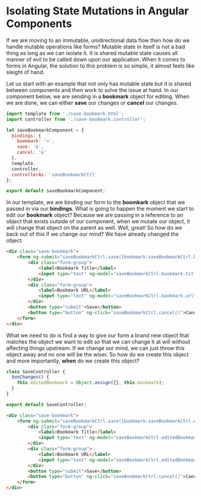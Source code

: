 # Isolating State Mutations in Angular Components

If we are moving to an immutable, unidirectional data flow then how do we handle mutable operations like forms? Mutable state in itself is not a bad thing as long as we can isolate it. It is shared mutable state causes all manner of evil to be called down upon our application. When it comes to forms in Angular, the solution to this problem is so simple, it almost feels like sleight of hand.

Let us start with an example that not only has mutable state but it is shared between components and then work to solve the issue at hand. In our component below, we are sending in a **bookmark** object for editing. When we are done, we can either **save** our changes or **cancel** our changes.

```javascript
import template from './save-bookmark.html';
import controller from './save-bookmark.controller';

let saveBookmarkComponent = {
  bindings: {
    bookmark: '<',
    save: '&',
    cancel: '&'
  },
  template,
  controller,
  controllerAs: 'saveBookmarkCtrl'
};

export default saveBookmarkComponent;
```

In our template, we are binding our form to the **boomkark** object that we passed in via our **bindings**. What is going to happen the moment we start to edit our **bookmark** object? Because we are passing in a reference to an object that exists outside of our component, when we mutate our object, it will change that object on the parent as well. Well, great! So how do we back out of this if we change our mind? We have already changed the object. 

```html
<div class="save-bookmark">
	<form ng-submit="saveBookmarkCtrl.save({bookmark:saveBookmarkCtrl.bookmark})" >
		<div class="form-group">
			<label>Bookmark Title</label>
			<input type="text" ng-model="saveBookmarkCtrl.bookmark.title">
		</div>
		<div class="form-group">
			<label>Bookmark URL</label>
			<input type="text" ng-model="saveBookmarkCtrl.bookmark.url">
		</div>
		<button type="submit">Save</button>
		<button type="button" ng-click="saveBookmarkCtrl.cancel()">Cancel</button>
	</form>
</div>
```

What we need to do is find a way to give our form a brand new object that matches the object we want to edit so that we can change it at will without affecting things upstream. If we change our mind, we can just throw this object away and no one will be the wiser. So how do we create this object and more importantly, **when** do we create this object?


```javascript
class SaveController {
  $onChanges() {
    this.editedBookmark = Object.assign({}, this.bookmark);
  }
}

export default SaveController;
```

```html
<div class="save-bookmark">
	<form ng-submit="saveBookmarkCtrl.save({bookmark:saveBookmarkCtrl.editedBookmark})" >
		<div class="form-group">
			<label>Bookmark Title</label>
			<input type="text" ng-model="saveBookmarkCtrl.editedBookmark.title">
		</div>
		<div class="form-group">
			<label>Bookmark URL</label>
			<input type="text" ng-model="saveBookmarkCtrl.editedBookmark.url">
		</div>
		<button type="submit">Save</button>
		<button type="button" ng-click="saveBookmarkCtrl.cancel()">Cancel</button>
	</form>
</div>
```